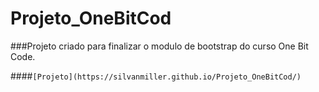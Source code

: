 # Projeto_OneBitCod
 
 ###Projeto criado para finalizar o modulo de bootstrap do curso One Bit Code.
 
 ####`[Projeto](https://silvanmiller.github.io/Projeto_OneBitCod/)`

